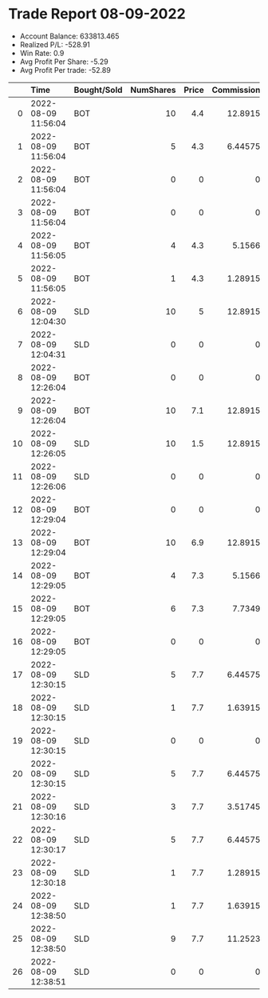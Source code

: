 # Trade Report 08-09-2022
- Account Balance: 633813.465
- Realized P/L: -528.91
- Win Rate: 0.9
- Avg Profit Per Share: -5.29
- Avg Profit Per trade: -52.89

|    | Time                | Bought/Sold   |   NumShares |   Price |   Commission |   RealizedPL | Name                  |
|---:|:--------------------|:--------------|------------:|--------:|-------------:|-------------:|:----------------------|
|  0 | 2022-08-09 11:56:04 | BOT           |          10 |     4.4 |     12.8915  |       0      | Shares of SPX 4120.0P |
|  1 | 2022-08-09 11:56:04 | BOT           |           5 |     4.3 |      6.44575 |       0      | Shares of SPX 4120.0P |
|  2 | 2022-08-09 11:56:04 | BOT           |           0 |     0   |      0       |       0      | Short Pointer 001 DB  |
|  3 | 2022-08-09 11:56:04 | BOT           |           0 |     0   |      0       |       0      | Short Pointer 003 DB  |
|  4 | 2022-08-09 11:56:05 | BOT           |           4 |     4.3 |      5.1566  |       0      | Shares of SPX 4120.0P |
|  5 | 2022-08-09 11:56:05 | BOT           |           1 |     4.3 |      1.28915 |       0      | Shares of SPX 4120.0P |
|  6 | 2022-08-09 12:04:30 | SLD           |          10 |     5   |     12.8915  |     624.217  | Shares of SPX 4120.0P |
|  7 | 2022-08-09 12:04:31 | SLD           |           0 |     0   |      0       |       0      | Short Pointer 003 DB  |
|  8 | 2022-08-09 12:26:04 | BOT           |           0 |     0   |      0       |       0      | Short Pointer 003 DB  |
|  9 | 2022-08-09 12:26:04 | BOT           |          10 |     7.1 |     12.8915  |       0      | Shares of SPX 4130.0P |
| 10 | 2022-08-09 12:26:05 | SLD           |          10 |     1.5 |     12.8915  |   -2875.78   | Shares of SPX 4120.0P |
| 11 | 2022-08-09 12:26:06 | SLD           |           0 |     0   |      0       |       0      | Short Pointer 001 DB  |
| 12 | 2022-08-09 12:29:04 | BOT           |           0 |     0   |      0       |       0      | Short Pointer 002 DB  |
| 13 | 2022-08-09 12:29:04 | BOT           |          10 |     6.9 |     12.8915  |       0      | Shares of SPX 4130.0P |
| 14 | 2022-08-09 12:29:05 | BOT           |           4 |     7.3 |      5.1566  |       0      | Shares of SPX 4130.0P |
| 15 | 2022-08-09 12:29:05 | BOT           |           6 |     7.3 |      7.7349  |       0      | Shares of SPX 4130.0P |
| 16 | 2022-08-09 12:29:05 | BOT           |           0 |     0   |      0       |       0      | Short Pointer 003 DB  |
| 17 | 2022-08-09 12:30:15 | SLD           |           5 |     7.7 |      6.44575 |     287.108  | Shares of SPX 4130.0P |
| 18 | 2022-08-09 12:30:15 | SLD           |           1 |     7.7 |      1.63915 |      57.0717 | Shares of SPX 4130.0P |
| 19 | 2022-08-09 12:30:15 | SLD           |           0 |     0   |      0       |       0      | Short Pointer 003 DB  |
| 20 | 2022-08-09 12:30:15 | SLD           |           5 |     7.7 |      6.44575 |     287.108  | Shares of SPX 4130.0P |
| 21 | 2022-08-09 12:30:16 | SLD           |           3 |     7.7 |      3.51745 |     172.615  | Shares of SPX 4130.0P |
| 22 | 2022-08-09 12:30:17 | SLD           |           5 |     7.7 |      6.44575 |     287.108  | Shares of SPX 4130.0P |
| 23 | 2022-08-09 12:30:18 | SLD           |           1 |     7.7 |      1.28915 |      57.4217 | Shares of SPX 4130.0P |
| 24 | 2022-08-09 12:38:50 | SLD           |           1 |     7.7 |      1.63915 |      57.0717 | Shares of SPX 4130.0P |
| 25 | 2022-08-09 12:38:50 | SLD           |           9 |     7.7 |     11.2523  |     517.145  | Shares of SPX 4130.0P |
| 26 | 2022-08-09 12:38:51 | SLD           |           0 |     0   |      0       |       0      | Short Pointer 002 DB  |